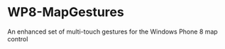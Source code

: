 WP8-MapGestures
===============

An enhanced set of multi-touch gestures for the Windows Phone 8 map control